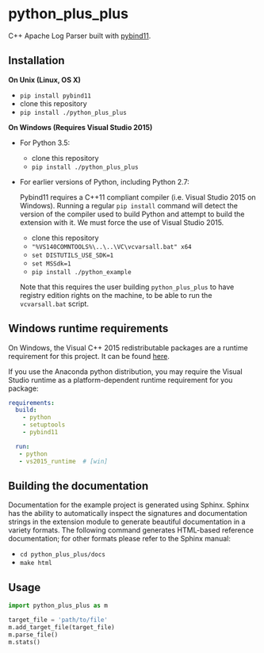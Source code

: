 python_plus_plus
==============

C++ Apache Log Parser built with [pybind11](https://github.com/pybind/pybind11).

Installation
------------

**On Unix (Linux, OS X)**

 - `pip install pybind11`
 - clone this repository
 - `pip install ./python_plus_plus`

**On Windows (Requires Visual Studio 2015)**

 - For Python 3.5:
     - clone this repository
     - `pip install ./python_plus_plus`
 - For earlier versions of Python, including Python 2.7:

   Pybind11 requires a C++11 compliant compiler (i.e. Visual Studio 2015 on
   Windows). Running a regular `pip install` command will detect the version
   of the compiler used to build Python and attempt to build the extension
   with it. We must force the use of Visual Studio 2015.

     - clone this repository
     - `"%VS140COMNTOOLS%\..\..\VC\vcvarsall.bat" x64`
     - `set DISTUTILS_USE_SDK=1`
     - `set MSSdk=1`
     - `pip install ./python_example`

   Note that this requires the user building `python_plus_plus` to have registry edition
   rights on the machine, to be able to run the `vcvarsall.bat` script.


Windows runtime requirements
----------------------------

On Windows, the Visual C++ 2015 redistributable packages are a runtime
requirement for this project. It can be found [here](https://www.microsoft.com/en-us/download/details.aspx?id=48145).

If you use the Anaconda python distribution, you may require the Visual Studio
runtime as a platform-dependent runtime requirement for you package:

```yaml
requirements:
  build:
    - python
    - setuptools
    - pybind11

  run:
   - python
   - vs2015_runtime  # [win]
```


Building the documentation
--------------------------

Documentation for the example project is generated using Sphinx. Sphinx has the
ability to automatically inspect the signatures and documentation strings in
the extension module to generate beautiful documentation in a variety formats.
The following command generates HTML-based reference documentation; for other
formats please refer to the Sphinx manual:

 - `cd python_plus_plus/docs`
 - `make html`

Usage
---------

```python
import python_plus_plus as m

target_file = 'path/to/file'
m.add_target_file(target_file)
m.parse_file()
m.stats()
```
